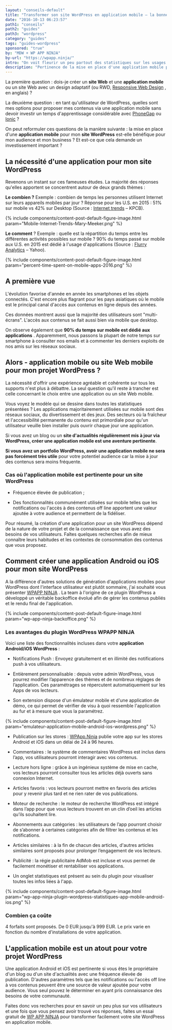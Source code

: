 ```yaml
---
layout: "conseils-default"
title: "Transformer son site WordPress en application mobile – la bonne idée ?"
date: "2016-10-13 06:23:57"
path1: "conseils"
path2: "guides"
path3: "wordpress"
category: "guides"
tags: "guides-wordpress"
sponsored: "true"
by: "MDW + WP APP NINJA"
by-url: "https://wpapp.ninja/"
intro: "On voit fleurir un peu partout des statistiques sur les usages mobiles. La plupart des cabinets d'études annoncent des évolutions à deux chiffres d'une année à l'autre. En tant que propriétaire de **sites WordPress**, ce type de constat m'inspire deux questions. "
description: "Pertinence de la mise en place d'une application mobile pour mon site WordPress et quel outil pour le faire ?"
---
```


La première question : dois-je créer un **site Web** et une **application mobile** ou un site Web avec un design adaptatif (ou RWD, [Responsive Web Design](http://alistapart.com/article/responsive-web-design/) , en anglais) ?

La deuxième question : en tant qu'utilisateur de WordPress, quelles sont mes options pour proposer mes contenus via une application mobile sans devoir investir un temps d'apprentissage considérable avec [PhoneGap](http://phonegap.com/) ou [Ionic](http://ionicframework.com/) ?

On peut reformuler ces questions de la manière suivante : la mise en place d'une **application mobile** pour mon **site WordPress** est-elle bénéfique pour mon audience et mon business ? Et est-ce que cela demande un investissement important ?

## La nécessité d'une application pour mon site WordPress

Revenons un instant sur ces fameuses études. La majorité des réponses qu'elles apportent se concentrent autour de deux grands thèmes :

 **Le combien ?** Exemple : combien de temps les personnes utilisent Internet sur leurs appareils mobiles par jour ? Réponse pour les U.S. en 2015 : 51% sur mobile vs 42% sur Desktop (Source : [Internet trends](http://www.kpcb.com/internet-trends) – KPCB).

{% include components/content-post-default-figure-image.html param="Mobile-Internet-Trends-Mary-Meeker.png" %}

**Le comment** ? Exemple : quelle est la répartition du temps entre les différentes activités possibles sur mobile ? 90% du temps passé sur mobile aux U.S. en 2015 est dédié à l'usage d'applications (Source : [Flurry Analytics](http://flurrymobile.tumblr.com/post/127638842745/seven-years-into-the-mobile-revolution-content-is) – Yahoo).

{% include components/content-post-default-figure-image.html param="percent-time-spent-on-mobile-apps-2016.png" %}

## A première vue

L'évolution favorise d'année en année les smartphones et les objets connectés. C'est encore plus flagrant pour les pays asiatiques où le mobile est le principal canal d'accès aux contenus en ligne depuis des années.

Ces données montrent aussi que la majorité des utilisateurs sont "multi-écrans". L'accès aux contenus se fait aussi bien via mobile que desktop.

On observe également que **90% du temps sur mobile est dédié aux applications** . Apparemment, nous passons la plupart de notre temps sur smartphone à consulter nos emails et à commenter les derniers exploits de nos amis sur les réseaux sociaux.

## Alors - application mobile ou site Web mobile pour mon projet WordPress ?

La nécessité d'offrir une expérience agréable et cohérente sur tous les supports n'est plus à débattre. La seul question qu'il reste à trancher est celle concernant le choix entre une application ou un site Web mobile.

Vous voyez le modèle qui se dessine dans toutes les statistiques présentées ? Les applications majoritairement utilisées sur mobile sont des réseaux sociaux, du divertissement et des jeux. Des secteurs où la fraîcheur et l'accessibilité permanente du contenu est primordiale pour qu'un utilisateur veuille bien installer puis ouvrir chaque jour une application.

Si vous avez un blog ou un **site d'actualités régulièrement mis à jour via WordPress, créer une application mobile est une aventure pertinente**.

 **Si vous avez un portfolio WordPress, avoir une application mobile ne sera pas forcément très utile** pour votre potentiel audience car la mise à jour des contenus sera moins fréquente.

### Cas où l'application mobile est pertinente pour un site WordPress

- Fréquence élevée de publication ;

- Des fonctionnalités communément utilisées sur mobile telles que les notifications ou l'accès à des contenus off line apportent une valeur ajoutée à votre audience et permettent de la fidéliser.

Pour résumé, la création d'une application pour un site WordPress dépend de la nature de votre projet et de la connaissance que vous avez des besoins de vos utilisateurs. Faîtes quelques recherches afin de mieux connaître leurs habitudes et les contextes de consommation des contenus que vous proposez.

## Comment créer une application Android ou iOS pour mon site WordPress

A la différence d'autres solutions de génération d'applications mobiles pour WordPress dont l'interface utilisateur est plutôt sommaire, j'ai souhaité vous présenter [WPAPP NINJA](http://wpapp.Ninja) . La team à l'origine de ce plugin WordPress a développé un véritable backoffice évolué afin de gérer les contenus publiés et le rendu final de l'application.

{% include components/content-post-default-figure-image.html param="wp-app-ninja-backoffice.png" %}


### Les avantages du plugin WordPress WPAPP NINJA

Voici une liste des fonctionnalités incluses dans votre **application Android/iOS WordPress** :

- Notifications Push : Envoyez gratuitement et en illimité des notifications push à vos utilisateurs.

- Entièrement personnalisable : depuis votre admin WordPress, vous pourrez modifier l’apparence des thèmes et de nombreux réglages de l’application. Ces paramétrages se répercutent automatiquement sur les Apps de vos lecteurs.

- Son extension dispose d'un émulateur mobile et d'une application de démo, ce qui permet de vérifier de visu à quoi ressemble l'application au fur et à mesure que vous la paramétrez.

{% include components/content-post-default-figure-image.html param="emulateur-application-mobile-android-ios-wordpress.png" %}

- Publication sur les stores : [WPApp.Ninja](http://wpapp.Ninja) publie votre app sur les stores Android et iOS dans un délai de 24 à 96 heures.

- Commentaires : le système de commentaires WordPress est inclus dans l’app, vos utilisateurs pourront interagir avec vos contenus.

- Lecture hors ligne : grâce à un ingénieux système de mise en cache, vos lecteurs pourront consulter tous les articles déjà ouverts sans connexion Internet.

- Articles favoris : vos lecteurs pourront mettre en favoris des articles pour y revenir plus tard et ne rien rater de vos publications.

- Moteur de recherche : le moteur de recherche WordPress est intégré dans l’app pour que vous lecteurs trouvent en un clin d’oeil les articles qu’ils souhaitent lire.

- Abonnements aux catégories : les utilisateurs de l’app pourront choisir de s’abonner à certaines catégories afin de filtrer les contenus et les notifications.

- Articles similaires : à la fin de chacun des articles, d'autres articles similaires sont proposés pour prolonger l’engagement de vos lecteurs.

- Publicité : la régie publicitaire AdMob est incluse et vous permet de facilement monétiser et rentabiliser vos applications.

- Un onglet statistiques est présent au sein du plugin pour visualiser toutes les infos liées à l'app.

{% include components/content-post-default-figure-image.html param="wp-app-ninja-plugin-wordpress-statistiques-app-mobile-android-ios.png" %}

### Combien ça coûte

4 forfaits sont proposés. De 0 EUR jusqu'à 999 EUR. Le prix varie en fonction du nombre d'installations de votre application.

## L'application mobile est un atout pour votre projet WordPress

Une application Android et iOS est pertinente si vous êtes le propriétaire d'un blog ou d'un site d'actualités avec une fréquence élevée de publication. D'autres paramètres tels que les notifications ou l'accès off line à vos contenus peuvent être une source de valeur ajoutée pour votre audience. Vous seul pouvez le déterminer en ayant pris connaissance des besoins de votre communauté.

Faites donc vos recherches pour en savoir un peu plus sur vos utilisateurs et une fois que vous pensez avoir trouvé vos réponses, faites un essai gratuit de [WP APP NINJA](https://wpapp.ninja/) pour transformer facilement votre site WordPress en application mobile.
